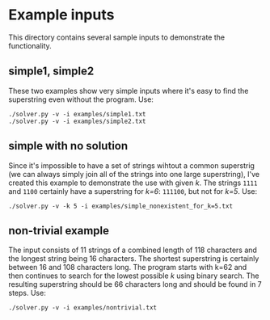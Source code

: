# Example inputs

This directory contains several sample inputs to demonstrate the functionality.

## simple1, simple2
These two examples show very simple inputs where it's easy to find the superstring even without the program.
Use:
```
./solver.py -v -i examples/simple1.txt
./solver.py -v -i examples/simple2.txt
```

## simple with no solution
Since it's impossible to have a set of strings wihtout a common superstrig (we can always simply join all of the strings into one large superstring), I've created this example to demonstrate the use with given *k*. The strings `1111` and `1100` certainly have a superstring for *k=6*: `111100`, but not for *k=5*.
Use:
```
./solver.py -v -k 5 -i examples/simple_nonexistent_for_k=5.txt
```
## non-trivial example
The input consists of 11 strings of a combined length of 118 characters and the longest string being 16 characters. The shortest superstring is certainly between 16 and 108 characters long. The program starts with k=62 and then continues to search for the lowest possible *k* using binary search. The resulting superstring should be 66 characters long and should be found in 7 steps.
Use:
```
./solver.py -v -i examples/nontrivial.txt
```